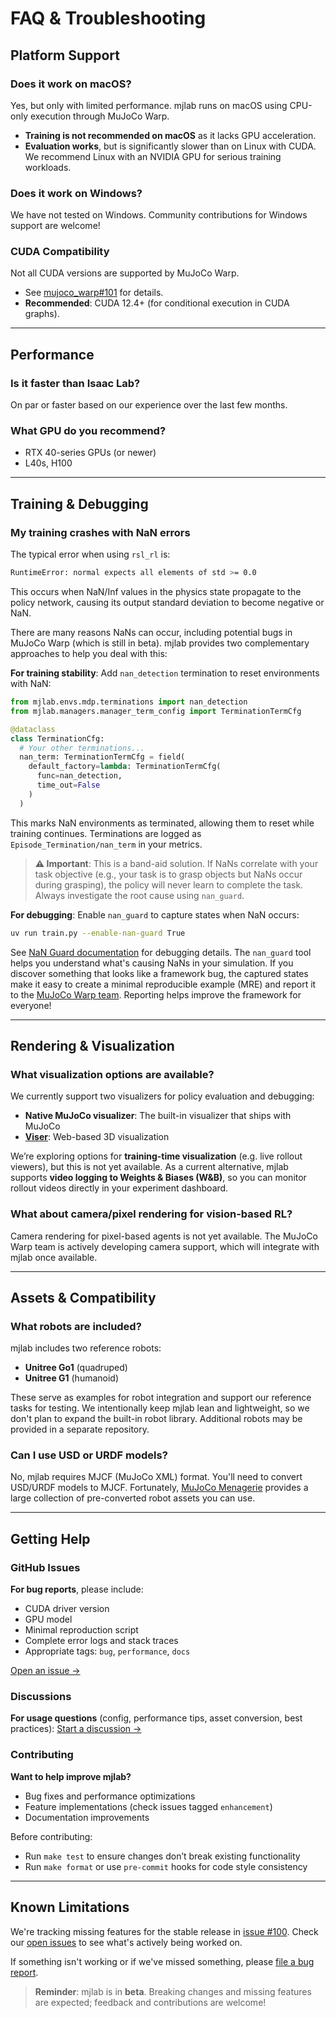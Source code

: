 # FAQ & Troubleshooting

## Platform Support

### Does it work on macOS?

Yes, but only with limited performance. mjlab runs on macOS using CPU-only
execution through MuJoCo Warp.
- **Training is not recommended on macOS** as it lacks GPU acceleration.
- **Evaluation works**, but is significantly slower than on Linux with CUDA.
We recommend Linux with an NVIDIA GPU for serious training workloads.

### Does it work on Windows?

We have not tested on Windows. Community contributions for Windows support are welcome!

### CUDA Compatibility

Not all CUDA versions are supported by MuJoCo Warp.
- See
  [mujoco_warp#101](https://github.com/google-deepmind/mujoco_warp/issues/101)
  for details.
- **Recommended**: CUDA 12.4+ (for conditional execution in CUDA graphs).

---

## Performance

### Is it faster than Isaac Lab?

On par or faster based on our experience over the last few months.

### What GPU do you recommend?

- RTX 40-series GPUs (or newer)
- L40s, H100

---

## Training & Debugging

### My training crashes with NaN errors

The typical error when using `rsl_rl` is:
```bash
RuntimeError: normal expects all elements of std >= 0.0
```

This occurs when NaN/Inf values in the physics state propagate to the policy
network, causing its output standard deviation to become negative or
NaN.

There are many reasons NaNs can occur, including potential bugs in MuJoCo Warp
(which is still in beta). mjlab provides two complementary approaches to help you
deal with this:

**For training stability**: Add `nan_detection` termination to reset
environments with NaN:

```python
from mjlab.envs.mdp.terminations import nan_detection
from mjlab.managers.manager_term_config import TerminationTermCfg

@dataclass
class TerminationCfg:
  # Your other terminations...
  nan_term: TerminationTermCfg = field(
    default_factory=lambda: TerminationTermCfg(
      func=nan_detection,
      time_out=False
    )
  )
```

This marks NaN environments as terminated, allowing them to reset while training
continues. Terminations are logged as `Episode_Termination/nan_term` in your
metrics.

> **⚠️ Important**: This is a band-aid solution. If NaNs correlate with your
> task objective (e.g., your task is to grasp objects but NaNs occur during
> grasping), the policy will never learn to complete the task. Always
> investigate the root cause using `nan_guard`.

**For debugging**: Enable `nan_guard` to capture states when NaN occurs:

```bash
uv run train.py --enable-nan-guard True
```

See [NaN Guard documentation](api/nan_guard.md) for debugging details. The
`nan_guard` tool helps you understand what's causing NaNs in your simulation. If
you discover something that looks like a framework bug, the captured states make
it easy to create a minimal reproducible example (MRE) and report it to the
[MuJoCo Warp team](https://github.com/google-deepmind/mujoco_warp/issues).
Reporting helps improve the framework for everyone!

---

## Rendering & Visualization

### What visualization options are available?

We currently support two visualizers for policy evaluation and debugging:
- **Native MuJoCo visualizer**: The built-in visualizer that ships with MuJoCo
- **[Viser](https://github.com/nerfstudio-project/viser)**: Web-based 3D visualization

We’re exploring options for **training-time visualization** (e.g. live rollout
viewers), but this is not yet available. As a current alternative, mjlab
supports **video logging to Weights & Biases (W&B)**, so you can monitor rollout
videos directly in your experiment dashboard.

### What about camera/pixel rendering for vision-based RL?

Camera rendering for pixel-based agents is not yet available. The MuJoCo Warp
team is actively developing camera support, which will integrate with mjlab once
available.

---

## Assets & Compatibility

### What robots are included?

mjlab includes two reference robots:
- **Unitree Go1** (quadruped)
- **Unitree G1** (humanoid)

These serve as examples for robot integration and support our reference tasks
for testing. We intentionally keep mjlab lean and lightweight, so we don't plan
to expand the built-in robot library. Additional robots may be provided in a
separate repository.

### Can I use USD or URDF models?

No, mjlab requires MJCF (MuJoCo XML) format. You'll need to convert USD/URDF
models to MJCF. Fortunately,
[MuJoCo Menagerie](https://github.com/google-deepmind/mujoco_menagerie) provides
a large collection of pre-converted robot assets you can use.

---

## Getting Help

### GitHub Issues

**For bug reports**, please include:
- CUDA driver version
- GPU model
- Minimal reproduction script
- Complete error logs and stack traces
- Appropriate tags: `bug`, `performance`, `docs`

[Open an issue →](https://github.com/mujocolab/mjlab/issues)

### Discussions

**For usage questions** (config, performance tips, asset conversion, best practices):
[Start a discussion →](https://github.com/mujocolab/mjlab/discussions)

### Contributing

**Want to help improve mjlab?**
- Bug fixes and performance optimizations
- Feature implementations (check issues tagged `enhancement`)
- Documentation improvements

Before contributing:
- Run `make test` to ensure changes don’t break existing functionality
- Run `make format` or use `pre-commit` hooks for code style consistency

---

## Known Limitations

We're tracking missing features for the stable release in
[issue #100](https://github.com/mujocolab/mjlab/issues/100). Check our
[open issues](https://github.com/mujocolab/mjlab/issues) to see what's actively
being worked on.

If something isn't working or if we've missed something, please
[file a bug report](https://github.com/mujocolab/mjlab/issues/new).

> **Reminder**: mjlab is in **beta**. Breaking changes and missing features are
> expected; feedback and contributions are welcome!
